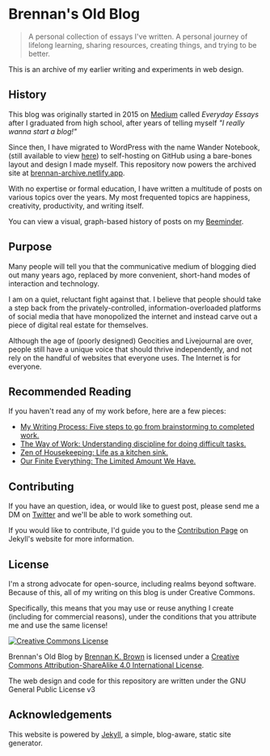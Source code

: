 # Brennan's Old Blog

> A personal collection of essays I've written. A personal journey of lifelong learning, sharing resources, creating things, and trying to be better.

This is an archive of my earlier writing and experiments in web design.

## History

This blog was originally started in 2015 on [Medium](https://medium.com/brennanbrown) called _Everyday Essays_ after I graduated from high school, after years of telling myself _"I really wanna start a blog!"_

Since then, I have migrated to WordPress with the name Wander Notebook, (still available to view [here](http://wandernotebook.com/)) to self-hosting on GitHub using a bare-bones layout and design I made myself. This repository now powers the archived site at [brennan-archive.netlify.app](https://brennan-archive.netlify.app).

With no expertise or formal education, I have written a multitude of posts on various topics over the years. My most frequented topics are happiness, creativity, productivity, and writing itself.

You can view a visual, graph-based history of posts on my [Beeminder](https://beeminder.com/brennanbrown/blog).

## Purpose

Many people will tell you that the communicative medium of blogging died out many years ago, replaced by more convenient, short-hand modes of interaction and technology.

I am on a quiet, reluctant fight against that. I believe that people should take a step back from the privately-controlled, information-overloaded platforms of social media that have monopolized the internet and instead carve out a piece of digital real estate for themselves.

Although the age of (poorly designed) Geocities and Livejournal are over, people still have a unique voice that should thrive independently, and not rely on the handful of websites that everyone uses. The Internet is for everyone.

## Recommended Reading

If you haven't read any of my work before, here are a few pieces:

- [My Writing Process: Five steps to go from brainstorming to completed work.](https://brennan-archive.netlify.app/my-writing-process/)
- [The Way of Work: Understanding discipline for doing difficult tasks.](https://brennan-archive.netlify.app/the-way-of-work/)
- [Zen of Housekeeping: Life as a kitchen sink.](https://brennan-archive.netlify.app/zen-of-housekeeping/)
- [Our Finite Everything: The Limited Amount We Have.](https://brennan-archive.netlify.app/our-finite-everything/)

## Contributing

If you have an question, idea, or would like to guest post, please send me a DM on [Twitter](https://twitter.com/brennankbrown) and we'll be able to work something out.

If you would like to contribute, I'd guide you to the [Contribution Page](https://jekyllrb.com/docs/contributing/) on Jekyll's website for more information.

## License

I'm a strong advocate for open-source, including realms beyond software. Because of this, all of my writing on this blog is under Creative Commons.

Specifically, this means that you may use or reuse anything I create (including for commercial reasons), under the conditions that you attribute me and use the same license!

<a rel="license" href="http://creativecommons.org/licenses/by-sa/4.0/"><img alt="Creative Commons License" style="border-width:0;" src="https://i.creativecommons.org/l/by-sa/4.0/88x31.png" /></a>

<span>Brennan's Old Blog</span> by <a href="https://brennan-archive.netlify.app" rel="cc:attributionURL">Brennan K. Brown</a> is licensed under a <a rel="license" href="http://creativecommons.org/licenses/by-sa/4.0/">Creative Commons Attribution-ShareAlike 4.0 International License</a>.

The web design and code for this repository are written under the GNU General Public License v3

## Acknowledgements

This website is powered by [Jekyll](https://jekyllrb.com/), a simple, blog-aware, static site generator.
